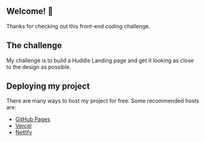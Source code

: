 ## Welcome! 👋
Thanks for checking out this front-end coding challenge.
## The challenge

My challenge is to build a Huddle Landing page and get it looking as close to the design as possible.

## Deploying my project

There are many ways to host my project for free. Some recommended hosts are:

- [GitHub Pages](https://michyking.github.io/Huddle-landing-page/)
- [Vercel](https://vercel.com/)
- [Netlify](https://www.netlify.com/)
